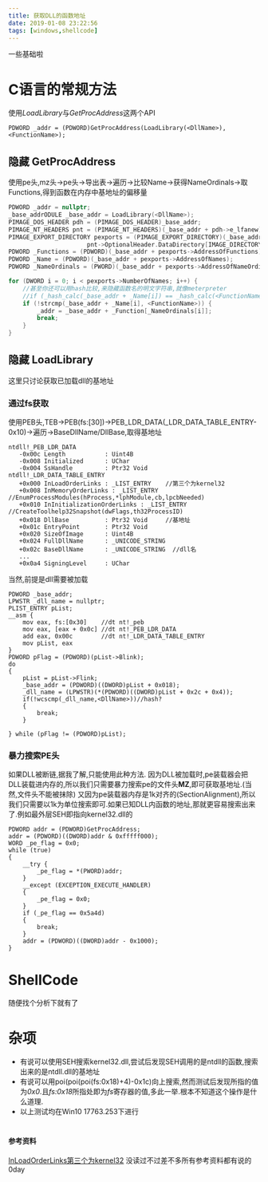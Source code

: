 ```yaml
---
title: 获取DLL的函数地址
date: 2019-01-08 23:22:56
tags: [windows,shellcode]
---
```


一些基础啦

# C语言的常规方法

使用*LoadLibrary*与*GetProcAddress*这两个API

```
PDWORD _addr = (PDWORD)GetProcAddress(LoadLibrary(<DllName>), <FunctionName>);
```
<!--more-->
## 隐藏 GetProcAddress

使用pe头,mz头->pe头->导出表->遍历->比较Name->获得NameOrdinals->取Functions,得到函数在内存中基地址的偏移量

```C
PDWORD _addr = nullptr;
_base_addrODULE _base_addr = LoadLibrary(<DllName>);
PIMAGE_DOS_HEADER pdh = (PIMAGE_DOS_HEADER)_base_addr;
PIMAGE_NT_HEADERS pnt = (PIMAGE_NT_HEADERS)(_base_addr + pdh->e_lfanew);
PIMAGE_EXPORT_DIRECTORY pexports = (PIMAGE_EXPORT_DIRECTORY)(_base_addr + 
                      pnt->OptionalHeader.DataDirectory[IMAGE_DIRECTORY_ENTRY_EXPORT].VirtualAddress);
PDWORD _Functions = (PDWORD)(_base_addr + pexports->AddressOfFunctions);
PDWORD _Name = (PDWORD)(_base_addr + pexports->AddressOfNames);
PDWORD _NameOrdinals = (PWORD)(_base_addr + pexports->AddressOfNameOrdinals);

for (DWORD i = 0; i < pexports->NumberOfNames; i++) {
    //甚至你还可以用hash比较,来隐藏函数名的明文字符串,就像meterpreter
    //if (_hash_calc(_base_addr + _Name[i]) == _hash_calc(<FunctionName>)) {
    if (!strcmp(_base_addr + _Name[i], <FunctionName>)) {
        _addr = _base_addr + _Function[_NameOrdinals[i]];
        break;
    }
}
```

## 隐藏 LoadLibrary
这里只讨论获取已加载dll的基地址
### 通过fs获取
使用PEB头,TEB->PEB(fs:[30])->PEB_LDR_DATA(_LDR_DATA_TABLE_ENTRY-0x10)->遍历->BaseDllName/DllBase,取得基地址
```
ntdll!_PEB_LDR_DATA
   -0x00c Length           : Uint4B
   -0x008 Initialized      : UChar
   -0x004 SsHandle         : Ptr32 Void
ntdll!_LDR_DATA_TABLE_ENTRY
   +0x000 InLoadOrderLinks : _LIST_ENTRY    //第三个为kernel32
   +0x008 InMemoryOrderLinks : _LIST_ENTRY    //EnumProcessModules(hProcess,*lphModule,cb,lpcbNeeded)
   +0x010 InInitializationOrderLinks : _LIST_ENTRY    //CreateToolhelp32Snapshot(dwFlags,th32ProcessID)
   +0x018 DllBase          : Ptr32 Void     //基地址
   +0x01c EntryPoint       : Ptr32 Void
   +0x020 SizeOfImage      : Uint4B
   +0x024 FullDllName      : _UNICODE_STRING
   +0x02c BaseDllName      : _UNICODE_STRING  //dll名
   ...
   +0x0a4 SigningLevel     : UChar
```
当然,前提是dll需要被加载
```
PDWORD _base_addr;
LPWSTR _dll_name = nullptr;
PLIST_ENTRY pList;
__asm {
    mov eax, fs:[0x30]    //dt nt!_peb
    mov eax, [eax + 0x0c] //dt nt!_PEB_LDR_DATA
    add eax, 0x00c        //dt nt!_LDR_DATA_TABLE_ENTRY
    mov pList, eax
}
PDWORD pFlag = (PDWORD)(pList->Blink);
do
{
    pList = pList->Flink;
    _base_addr = (PDWORD)((DWORD)pList + 0x018);
    _dll_name = (LPWSTR)(*(PDWORD)((DWORD)pList + 0x2c + 0x4));
    if(!wcscmp(_dll_name,<DllName>))//hash?
    {
        break;
    }

} while (pFlag != (PDWORD)pList);
```
### 暴力搜索PE头
如果DLL被断链,据我了解,只能使用此种方法.
因为DLL被加载时,pe装载器会把DLL装载进内存的,所以我们只需要暴力搜索pe的文件头**MZ**,即可获取基地址.(当然,文件头不能被抹除)
又因为pe装载器内存是1k对齐的(SectionAlignment),所以我们只需要以1k为单位搜索即可.如果已知DLL内函数的地址,那就更容易搜索出来了.例如最外层SEH即指向kernel32.dll的
```
PDWORD addr = (PDWORD)GetProcAddress;
addr = (PDWORD)((DWORD)addr & 0xfffff000);
WORD _pe_flag = 0x0;
while (true)
{
    __try {
        _pe_flag = *(PWORD)addr;
    }
    __except (EXCEPTION_EXECUTE_HANDLER)
    {
        _pe_flag = 0x0;
    }
    if (_pe_flag == 0x5a4d)
    {
        break;
    }
    addr = (PDWORD)((DWORD)addr - 0x1000);
}
```
# ShellCode
随便找个分析下就有了

# 杂项
* 有说可以使用SEH搜索kernel32.dll,尝试后发现SEH调用的是ntdll的函数,搜索出来的是ntdll.dll的基地址
* 有说可以用poi(poi(poi(fs:0x18)+4)-0x1c)向上搜索,然而测试后发现所指的值为*0x0*.且*fs:0x18*所指处即为*fs*寄存器的值,多此一举.根本不知道这个操作是什么道理.
* 以上测试均在Win10 17763.253下进行

# <span style="font-size:14px">参考资料</span>
[InLoadOrderLinks第三个为kernel32](https://bbs.pediy.com/thread-149527.htm)
没读过不过差不多所有参考资料都有说的0day

